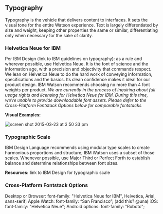 ## Typography
Typography is the vehicle that delivers content to interfaces. It sets the visual tone for the entire Watson experience. Text is largely differentiated by size and weight, keeping other properties the same or similar, differentiating only when necessary for the sake of clarity.

### Helvetica Neue for IBM
Per IBM Design (link to IBM guidelines on typography): as a rule and wherever possible, use Helvetica Neue. It is the font of science and the information age, with a precision and objectivity that commands respect.  We lean on Helvetica Neue to do the hard work of conveying information, specifications and the basics. Its clean confidence makes it ideal for our product design. IBM Watson recommends choosing no more than 4 font weights per product.
*We are currently in the process of inquiring about full usage rights and licensing for Helvetica Neue for IBM. During this time, we're unable to provide downloadable font assets. Please defer to the Cross-Platform Fontstack Options below for comparable fontstacks.*

**Visual Examples:**  

![screen shot 2015-03-23 at 3 50 33 pm](https://cloud.githubusercontent.com/assets/9538528/6790304/baddcf34-d174-11e4-8568-97ba55992e54.png)

### Typographic Scale
IBM Design Language recommends using modular type scales to create harmonious proportions and structure; IBM Watson uses a subset of those scales. Whenever possible, use Major Third or Perfect Forth to establish balance and determine relationships between font sizes.

**Resources:** link to IBM Design for typographic scale

### Cross-Platform Fontstack Options
Desktop or Browser: font-family: "Helvetica Neue for IBM", Helvetica, Arial, sans-serif;
Apple Watch: font-family: “San Francisco”; (add this? @una)
iOS: font-family: "Helvetica Neue";
Android options: font-family: "Roboto";